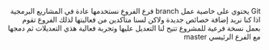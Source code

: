 <div dir="rtl">
Git يحتوي على خاصية عمل branch فرع
الفروع نستخدمها عادة في المشاريع البرمجية اذا كنا نريد إضافة خصائص جديدة ولاكن لسنا متأكدين
من فعاليتها لذلك الفروع تقوم بعمل نسخة فرعية للمشروع تتيح لنا التعديل عليها
وتجربة فعالية هذي التعديلات ثم دمجها مع الفرع الرئيسي master
</div>